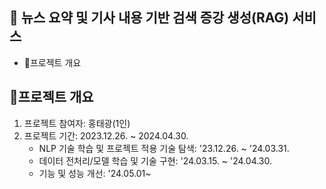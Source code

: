 ## 📰 뉴스 요약 및 기사 내용 기반 검색 증강 생성(RAG) 서비스
  - 🧱프로젝트 개요
    
## 🧱프로젝트 개요
  1. 프로젝트 참여자: 홍태광(1인)
  2. 프로젝트 기간: 2023.12.26. ~ 2024.04.30.
       - NLP 기술 학습 및 프로젝트 적용 기술 탐색: '23.12.26. ~ '24.03.31.
       - 데이터 전처리/모델 학습 및 기술 구현: '24.03.15. ~ '24.04.30.
       - 기능 및 성능 개선: '24.05.01~
